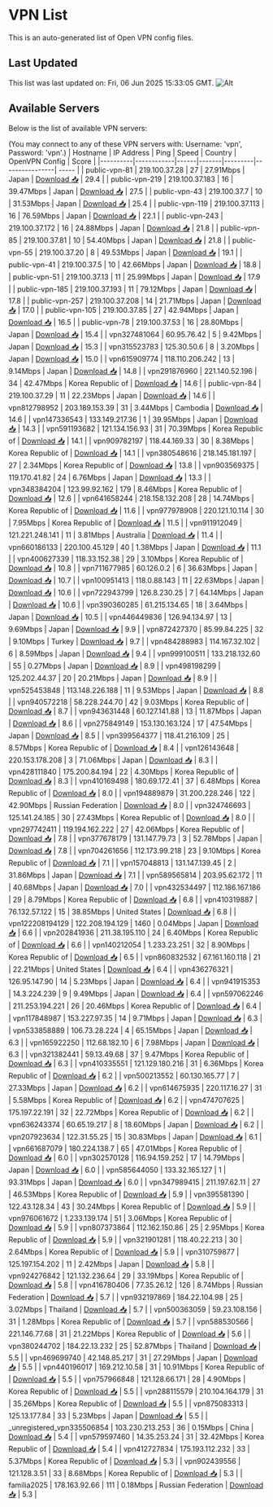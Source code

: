 # VPN List

This is an auto-generated list of Open VPN config files.

## Last Updated

This list was last updated on: Fri, 06 Jun 2025 15:33:05 GMT.
![Alt](https://repobeats.axiom.co/api/embed/186b98318ef1479477931607c1ad7d823f12451f.svg "Repobeats analytics image")

## Available Servers

Below is the list of available VPN servers:

(You may connect to any of these VPN servers with: Username: 'vpn', Password: 'vpn'.)
| Hostname | IP Address | Ping | Speed | Country | OpenVPN Config | Score |
|----------|------------|------|-------|---------|----------------| ----- |
| public-vpn-81 | 219.100.37.28 | 27 | 27.91Mbps | Japan | [Download 📥](./configs/server_0_JP.ovpn) | 29.4 |
| public-vpn-219 | 219.100.37.183 | 16 | 39.47Mbps | Japan | [Download 📥](./configs/server_1_JP.ovpn) | 27.5 |
| public-vpn-43 | 219.100.37.7 | 10 | 31.53Mbps | Japan | [Download 📥](./configs/server_2_JP.ovpn) | 25.4 |
| public-vpn-119 | 219.100.37.113 | 16 | 76.59Mbps | Japan | [Download 📥](./configs/server_3_JP.ovpn) | 22.1 |
| public-vpn-243 | 219.100.37.172 | 16 | 24.88Mbps | Japan | [Download 📥](./configs/server_4_JP.ovpn) | 21.8 |
| public-vpn-85 | 219.100.37.81 | 10 | 54.40Mbps | Japan | [Download 📥](./configs/server_5_JP.ovpn) | 21.8 |
| public-vpn-55 | 219.100.37.20 | 8 | 49.53Mbps | Japan | [Download 📥](./configs/server_6_JP.ovpn) | 19.1 |
| public-vpn-41 | 219.100.37.5 | 10 | 42.66Mbps | Japan | [Download 📥](./configs/server_7_JP.ovpn) | 18.8 |
| public-vpn-51 | 219.100.37.13 | 11 | 25.99Mbps | Japan | [Download 📥](./configs/server_8_JP.ovpn) | 17.9 |
| public-vpn-185 | 219.100.37.193 | 11 | 79.12Mbps | Japan | [Download 📥](./configs/server_9_JP.ovpn) | 17.8 |
| public-vpn-257 | 219.100.37.208 | 14 | 21.71Mbps | Japan | [Download 📥](./configs/server_10_JP.ovpn) | 17.0 |
| public-vpn-105 | 219.100.37.85 | 27 | 42.94Mbps | Japan | [Download 📥](./configs/server_11_JP.ovpn) | 16.5 |
| public-vpn-78 | 219.100.37.53 | 16 | 28.80Mbps | Japan | [Download 📥](./configs/server_12_JP.ovpn) | 15.4 |
| vpn327481064 | 60.95.76.42 | 5 | 9.42Mbps | Japan | [Download 📥](./configs/server_13_JP.ovpn) | 15.3 |
| vpn315523783 | 125.30.50.6 | 8 | 3.20Mbps | Japan | [Download 📥](./configs/server_14_JP.ovpn) | 15.0 |
| vpn615909774 | 118.110.206.242 | 13 | 9.14Mbps | Japan | [Download 📥](./configs/server_15_JP.ovpn) | 14.8 |
| vpn291876960 | 221.140.52.196 | 34 | 42.47Mbps | Korea Republic of | [Download 📥](./configs/server_16_KR.ovpn) | 14.6 |
| public-vpn-84 | 219.100.37.29 | 11 | 22.23Mbps | Japan | [Download 📥](./configs/server_17_JP.ovpn) | 14.6 |
| vpn812798952 | 203.189.153.39 | 31 | 3.44Mbps | Cambodia | [Download 📥](./configs/server_18_KH.ovpn) | 14.6 |
| vpn147336543 | 133.149.217.36 | 1 | 39.95Mbps | Japan | [Download 📥](./configs/server_19_JP.ovpn) | 14.3 |
| vpn591193682 | 121.134.156.93 | 31 | 70.39Mbps | Korea Republic of | [Download 📥](./configs/server_20_KR.ovpn) | 14.1 |
| vpn909782197 | 118.44.169.33 | 30 | 8.38Mbps | Korea Republic of | [Download 📥](./configs/server_21_KR.ovpn) | 14.1 |
| vpn380548616 | 218.145.181.197 | 27 | 2.34Mbps | Korea Republic of | [Download 📥](./configs/server_22_KR.ovpn) | 13.8 |
| vpn903569375 | 119.170.41.82 | 24 | 6.76Mbps | Japan | [Download 📥](./configs/server_23_JP.ovpn) | 13.3 |
| vpn348384204 | 123.99.92.162 | 179 | 8.46Mbps | Korea Republic of | [Download 📥](./configs/server_24_KR.ovpn) | 12.6 |
| vpn641658244 | 218.158.132.208 | 28 | 14.74Mbps | Korea Republic of | [Download 📥](./configs/server_25_KR.ovpn) | 11.6 |
| vpn977978908 | 220.121.10.114 | 30 | 7.95Mbps | Korea Republic of | [Download 📥](./configs/server_26_KR.ovpn) | 11.5 |
| vpn911912049 | 121.221.248.141 | 11 | 3.81Mbps | Australia | [Download 📥](./configs/server_27_AU.ovpn) | 11.4 |
| vpn660186133 | 220.100.45.129 | 40 | 1.38Mbps | Japan | [Download 📥](./configs/server_28_JP.ovpn) | 11.1 |
| vpn400627339 | 118.33.152.38 | 29 | 3.10Mbps | Korea Republic of | [Download 📥](./configs/server_29_KR.ovpn) | 10.8 |
| vpn711677985 | 60.126.0.2 | 6 | 36.63Mbps | Japan | [Download 📥](./configs/server_30_JP.ovpn) | 10.7 |
| vpn100951413 | 118.0.88.143 | 11 | 22.63Mbps | Japan | [Download 📥](./configs/server_31_JP.ovpn) | 10.6 |
| vpn722943799 | 126.8.230.25 | 7 | 64.14Mbps | Japan | [Download 📥](./configs/server_32_JP.ovpn) | 10.6 |
| vpn390360285 | 61.215.134.65 | 18 | 3.64Mbps | Japan | [Download 📥](./configs/server_33_JP.ovpn) | 10.5 |
| vpn446449836 | 126.94.134.97 | 13 | 9.69Mbps | Japan | [Download 📥](./configs/server_34_JP.ovpn) | 9.9 |
| vpn872427370 | 85.99.84.225 | 32 | 9.10Mbps | Turkey | [Download 📥](./configs/server_35_TR.ovpn) | 9.7 |
| vpn484288983 | 114.167.32.102 | 6 | 8.59Mbps | Japan | [Download 📥](./configs/server_36_JP.ovpn) | 9.4 |
| vpn999100511 | 133.218.132.60 | 55 | 0.27Mbps | Japan | [Download 📥](./configs/server_37_JP.ovpn) | 8.9 |
| vpn498198299 | 125.202.44.37 | 20 | 20.21Mbps | Japan | [Download 📥](./configs/server_38_JP.ovpn) | 8.9 |
| vpn525453848 | 113.148.226.188 | 11 | 9.53Mbps | Japan | [Download 📥](./configs/server_39_JP.ovpn) | 8.8 |
| vpn940572218 | 58.228.244.70 | 42 | 9.03Mbps | Korea Republic of | [Download 📥](./configs/server_40_KR.ovpn) | 8.7 |
| vpn943631448 | 60.127.141.88 | 13 | 11.87Mbps | Japan | [Download 📥](./configs/server_41_JP.ovpn) | 8.6 |
| vpn275849149 | 153.130.163.124 | 17 | 47.54Mbps | Japan | [Download 📥](./configs/server_42_JP.ovpn) | 8.5 |
| vpn399564377 | 118.41.216.109 | 25 | 8.57Mbps | Korea Republic of | [Download 📥](./configs/server_43_KR.ovpn) | 8.4 |
| vpn126143648 | 220.153.178.208 | 3 | 71.06Mbps | Japan | [Download 📥](./configs/server_44_JP.ovpn) | 8.3 |
| vpn428111840 | 175.200.84.194 | 22 | 4.30Mbps | Korea Republic of | [Download 📥](./configs/server_45_KR.ovpn) | 8.3 |
| vpn410169498 | 180.69.172.41 | 37 | 6.48Mbps | Korea Republic of | [Download 📥](./configs/server_46_KR.ovpn) | 8.0 |
| vpn194889879 | 31.200.228.246 | 122 | 42.90Mbps | Russian Federation | [Download 📥](./configs/server_47_RU.ovpn) | 8.0 |
| vpn324746693 | 125.141.24.185 | 30 | 27.43Mbps | Korea Republic of | [Download 📥](./configs/server_48_KR.ovpn) | 8.0 |
| vpn297742411 | 119.194.162.222 | 27 | 42.06Mbps | Korea Republic of | [Download 📥](./configs/server_49_KR.ovpn) | 7.8 |
| vpn377678179 | 131.147.79.73 | 3 | 52.78Mbps | Japan | [Download 📥](./configs/server_50_JP.ovpn) | 7.8 |
| vpn704261656 | 112.173.99.218 | 23 | 9.10Mbps | Korea Republic of | [Download 📥](./configs/server_51_KR.ovpn) | 7.1 |
| vpn157048813 | 131.147.139.45 | 2 | 31.86Mbps | Japan | [Download 📥](./configs/server_52_JP.ovpn) | 7.1 |
| vpn589565814 | 203.95.62.172 | 11 | 40.68Mbps | Japan | [Download 📥](./configs/server_53_JP.ovpn) | 7.0 |
| vpn432534497 | 112.186.167.186 | 29 | 8.79Mbps | Korea Republic of | [Download 📥](./configs/server_54_KR.ovpn) | 6.8 |
| vpn410319887 | 76.132.57.122 | 15 | 38.85Mbps | United States | [Download 📥](./configs/server_55_US.ovpn) | 6.8 |
| vpn122208194129 | 122.208.194.129 | 1460 | 0.04Mbps | Japan | [Download 📥](./configs/server_56_JP.ovpn) | 6.6 |
| vpn202841936 | 211.38.195.110 | 24 | 6.40Mbps | Korea Republic of | [Download 📥](./configs/server_57_KR.ovpn) | 6.6 |
| vpn140212054 | 1.233.23.251 | 32 | 8.90Mbps | Korea Republic of | [Download 📥](./configs/server_58_KR.ovpn) | 6.5 |
| vpn860832532 | 67.161.160.118 | 21 | 22.21Mbps | United States | [Download 📥](./configs/server_59_US.ovpn) | 6.4 |
| vpn436276321 | 126.95.147.90 | 14 | 5.23Mbps | Japan | [Download 📥](./configs/server_60_JP.ovpn) | 6.4 |
| vpn941915353 | 14.3.224.239 | 9 | 9.49Mbps | Japan | [Download 📥](./configs/server_61_JP.ovpn) | 6.4 |
| vpn597062246 | 211.253.194.221 | 26 | 20.46Mbps | Korea Republic of | [Download 📥](./configs/server_62_KR.ovpn) | 6.4 |
| vpn117848987 | 153.227.97.35 | 14 | 9.71Mbps | Japan | [Download 📥](./configs/server_63_JP.ovpn) | 6.3 |
| vpn533858889 | 106.73.28.224 | 4 | 65.15Mbps | Japan | [Download 📥](./configs/server_64_JP.ovpn) | 6.3 |
| vpn165922250 | 112.68.182.10 | 6 | 7.98Mbps | Japan | [Download 📥](./configs/server_65_JP.ovpn) | 6.3 |
| vpn321382441 | 59.13.49.68 | 37 | 9.47Mbps | Korea Republic of | [Download 📥](./configs/server_66_KR.ovpn) | 6.3 |
| vpn410335551 | 121.129.180.216 | 31 | 6.36Mbps | Korea Republic of | [Download 📥](./configs/server_67_KR.ovpn) | 6.2 |
| vpn500213552 | 60.130.165.77 | 7 | 27.33Mbps | Japan | [Download 📥](./configs/server_68_JP.ovpn) | 6.2 |
| vpn614675935 | 220.117.16.27 | 31 | 5.58Mbps | Korea Republic of | [Download 📥](./configs/server_69_KR.ovpn) | 6.2 |
| vpn474707625 | 175.197.22.191 | 32 | 22.72Mbps | Korea Republic of | [Download 📥](./configs/server_70_KR.ovpn) | 6.2 |
| vpn636243374 | 60.65.19.217 | 8 | 18.60Mbps | Japan | [Download 📥](./configs/server_71_JP.ovpn) | 6.2 |
| vpn207923634 | 122.31.55.25 | 15 | 30.83Mbps | Japan | [Download 📥](./configs/server_72_JP.ovpn) | 6.1 |
| vpn661687079 | 180.224.138.7 | 65 | 47.01Mbps | Korea Republic of | [Download 📥](./configs/server_73_KR.ovpn) | 6.0 |
| vpn302570128 | 116.94.159.252 | 17 | 14.79Mbps | Japan | [Download 📥](./configs/server_74_JP.ovpn) | 6.0 |
| vpn585644050 | 133.32.165.127 | 1 | 93.31Mbps | Japan | [Download 📥](./configs/server_75_JP.ovpn) | 6.0 |
| vpn347989415 | 211.197.62.11 | 27 | 46.53Mbps | Korea Republic of | [Download 📥](./configs/server_76_KR.ovpn) | 5.9 |
| vpn395581390 | 122.43.128.34 | 43 | 30.24Mbps | Korea Republic of | [Download 📥](./configs/server_77_KR.ovpn) | 5.9 |
| vpn976061672 | 1.233.139.174 | 51 | 3.06Mbps | Korea Republic of | [Download 📥](./configs/server_78_KR.ovpn) | 5.9 |
| vpn807373864 | 112.162.150.86 | 25 | 2.95Mbps | Korea Republic of | [Download 📥](./configs/server_79_KR.ovpn) | 5.9 |
| vpn321901281 | 118.40.22.213 | 30 | 2.64Mbps | Korea Republic of | [Download 📥](./configs/server_80_KR.ovpn) | 5.9 |
| vpn310759877 | 125.197.154.202 | 11 | 2.42Mbps | Japan | [Download 📥](./configs/server_81_JP.ovpn) | 5.8 |
| vpn924276842 | 121.132.236.64 | 29 | 33.19Mbps | Korea Republic of | [Download 📥](./configs/server_82_KR.ovpn) | 5.8 |
| vpn416780406 | 77.35.26.12 | 126 | 8.74Mbps | Russian Federation | [Download 📥](./configs/server_83_RU.ovpn) | 5.7 |
| vpn932197869 | 184.22.104.98 | 25 | 3.02Mbps | Thailand | [Download 📥](./configs/server_84_TH.ovpn) | 5.7 |
| vpn500363059 | 59.23.108.156 | 31 | 1.28Mbps | Korea Republic of | [Download 📥](./configs/server_85_KR.ovpn) | 5.7 |
| vpn588530566 | 221.146.77.68 | 31 | 21.22Mbps | Korea Republic of | [Download 📥](./configs/server_86_KR.ovpn) | 5.6 |
| vpn380244702 | 184.22.13.232 | 25 | 52.87Mbps | Thailand | [Download 📥](./configs/server_87_TH.ovpn) | 5.5 |
| vpn469699740 | 42.148.85.217 | 31 | 27.29Mbps | Japan | [Download 📥](./configs/server_88_JP.ovpn) | 5.5 |
| vpn440196017 | 169.212.10.58 | 31 | 10.91Mbps | Korea Republic of | [Download 📥](./configs/server_89_KR.ovpn) | 5.5 |
| vpn757966848 | 121.128.66.171 | 28 | 4.90Mbps | Korea Republic of | [Download 📥](./configs/server_90_KR.ovpn) | 5.5 |
| vpn288115579 | 210.104.164.179 | 31 | 35.26Mbps | Korea Republic of | [Download 📥](./configs/server_91_KR.ovpn) | 5.5 |
| vpn875083313 | 125.13.177.84 | 33 | 5.23Mbps | Japan | [Download 📥](./configs/server_92_JP.ovpn) | 5.5 |
| _unregistered_vpn335506854 | 103.230.213.253 | 36 | 0.15Mbps | China | [Download 📥](./configs/server_93_CN.ovpn) | 5.4 |
| vpn579597460 | 14.35.253.24 | 31 | 32.42Mbps | Korea Republic of | [Download 📥](./configs/server_94_KR.ovpn) | 5.4 |
| vpn412727834 | 175.193.112.232 | 33 | 5.37Mbps | Korea Republic of | [Download 📥](./configs/server_95_KR.ovpn) | 5.3 |
| vpn902439556 | 121.128.3.51 | 33 | 8.68Mbps | Korea Republic of | [Download 📥](./configs/server_96_KR.ovpn) | 5.3 |
| familia2025 | 178.163.92.66 | 111 | 0.18Mbps | Russian Federation | [Download 📥](./configs/server_97_RU.ovpn) | 5.3 |
